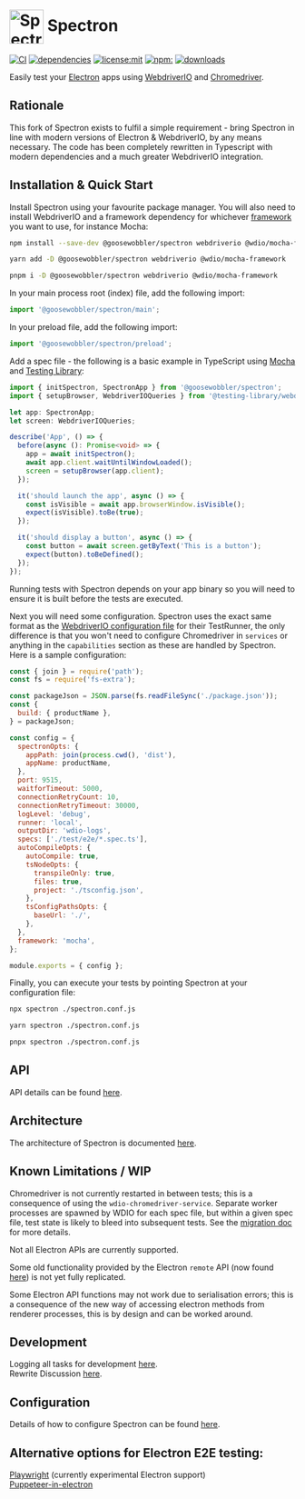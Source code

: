 # <img src="https://cloud.githubusercontent.com/assets/378023/15063284/cf544f2c-1383-11e6-9336-e13bd64b1694.png" width="60px" align="center" alt="Spectron icon"> Spectron

[![CI](https://github.com/goosewobbler/spectron/workflows/CI/badge.svg)](https://github.com/goosewobbler/spectron/actions)
[![dependencies](https://img.shields.io/david/goosewobbler/spectron.svg)](https://david-dm.org/goosewobbler/spectron) [![license:mit](https://img.shields.io/badge/license-mit-blue.svg)](https://opensource.org/licenses/MIT) [![npm:](https://img.shields.io/npm/v/@goosewobbler/spectron.svg)](https://www.npmjs.com/package/@goosewobbler/spectron) [![downloads](https://img.shields.io/npm/dm/@goosewobbler/spectron.svg)](https://www.npmjs.com/package/@goosewobbler/spectron)

Easily test your [Electron](http://electronjs.org) apps using [WebdriverIO](http://webdriver.io) and [Chromedriver](https://sites.google.com/chromium.org/driver/).

## Rationale

This fork of Spectron exists to fulfil a simple requirement - bring Spectron in line with modern versions of Electron & WebdriverIO, by any means necessary. The code has been completely rewritten in Typescript with modern dependencies and a much greater WebdriverIO integration.

## Installation & Quick Start

Install Spectron using your favourite package manager. You will also need to install WebdriverIO and a framework dependency for whichever [framework](https://webdriver.io/docs/frameworks/) you want to use, for instance Mocha:

```sh
npm install --save-dev @goosewobbler/spectron webdriverio @wdio/mocha-framework

yarn add -D @goosewobbler/spectron webdriverio @wdio/mocha-framework

pnpm i -D @goosewobbler/spectron webdriverio @wdio/mocha-framework
```

In your main process root (index) file, add the following import:

```ts
import '@goosewobbler/spectron/main';
```

In your preload file, add the following import:

```ts
import '@goosewobbler/spectron/preload';
```

Add a spec file - the following is a basic example in TypeScript using [Mocha](https://mochajs.org) and [Testing Library](https://testing-library.com/docs/webdriverio-testing-library/intro):

```ts
import { initSpectron, SpectronApp } from '@goosewobbler/spectron';
import { setupBrowser, WebdriverIOQueries } from '@testing-library/webdriverio';

let app: SpectronApp;
let screen: WebdriverIOQueries;

describe('App', () => {
  before(async (): Promise<void> => {
    app = await initSpectron();
    await app.client.waitUntilWindowLoaded();
    screen = setupBrowser(app.client);
  });

  it('should launch the app', async () => {
    const isVisible = await app.browserWindow.isVisible();
    expect(isVisible).toBe(true);
  });

  it('should display a button', async () => {
    const button = await screen.getByText('This is a button');
    expect(button).toBeDefined();
  });
});
```

Running tests with Spectron depends on your app binary so you will need to ensure it is built before the tests are executed.

Next you will need some configuration. Spectron uses the exact same format as the [WebdriverIO configuration file](https://webdriver.io/docs/configurationfile) for their TestRunner, the only difference is that you won't need to configure Chromedriver in `services` or anything in the `capabilities` section as these are handled by Spectron. Here is a sample configuration:

```js
const { join } = require('path');
const fs = require('fs-extra');

const packageJson = JSON.parse(fs.readFileSync('./package.json'));
const {
  build: { productName },
} = packageJson;

const config = {
  spectronOpts: {
    appPath: join(process.cwd(), 'dist'),
    appName: productName,
  },
  port: 9515,
  waitforTimeout: 5000,
  connectionRetryCount: 10,
  connectionRetryTimeout: 30000,
  logLevel: 'debug',
  runner: 'local',
  outputDir: 'wdio-logs',
  specs: ['./test/e2e/*.spec.ts'],
  autoCompileOpts: {
    autoCompile: true,
    tsNodeOpts: {
      transpileOnly: true,
      files: true,
      project: './tsconfig.json',
    },
    tsConfigPathsOpts: {
      baseUrl: './',
    },
  },
  framework: 'mocha',
};

module.exports = { config };
```

Finally, you can execute your tests by pointing Spectron at your configuration file:

```sh
npx spectron ./spectron.conf.js

yarn spectron ./spectron.conf.js

pnpx spectron ./spectron.conf.js
```

## API

API details can be found [here](docs/api.md).

## Architecture

The architecture of Spectron is documented [here](docs/architecture.md).

## Known Limitations / WIP

Chromedriver is not currently restarted in between tests; this is a consequence of using the `wdio-chromedriver-service`. Separate worker processes are spawned by WDIO for each spec file, but within a given spec file, test state is likely to bleed into subsequent tests. See the [migration doc](docs/migration.md#chromedriverrestartbehaviour) for more details.

Not all Electron APIs are currently supported.

Some old functionality provided by the Electron `remote` API (now found [here](https://github.com/electron/remote)) is not yet fully replicated.

Some Electron API functions may not work due to serialisation errors; this is a consequence of the new way of accessing electron methods from renderer processes, this is by design and can be worked around.

## Development

Logging all tasks for development [here](https://github.com/goosewobbler/spectron/projects/1). \
Rewrite Discussion [here](https://github.com/electron-userland/spectron/issues/1044).

## Configuration

Details of how to configure Spectron can be found [here](./docs/configuration.md).

## Alternative options for Electron E2E testing:

[Playwright](https://playwright.dev) (currently experimental Electron support) \
[Puppeteer-in-electron](https://github.com/TrevorSundberg/puppeteer-in-electron)
